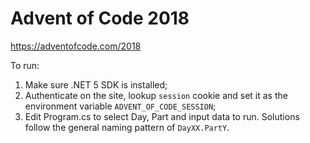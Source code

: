 # Advent of Code 2018

https://adventofcode.com/2018

To run: 
1. Make sure .NET 5 SDK is installed;
2. Authenticate on the site, lookup `session` cookie and set it as the environment variable `ADVENT_OF_CODE_SESSION`;
3. Edit Program.cs to select Day, Part and input data to run. Solutions follow the general naming pattern of `DayXX.PartY`.
